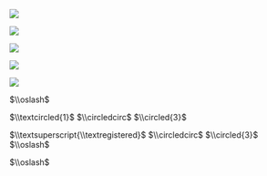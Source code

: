 ![](https://www.nta.go.jp/tmp/cab87dfb-979b-4f7a-9170-a33f3264b984/images/544a8c39f7ad84813ca4235c835ea6a6199590d5bc5a47027508c6ef5dac6f01.jpg)

![](https://www.nta.go.jp/tmp/cab87dfb-979b-4f7a-9170-a33f3264b984/images/74248144cc8418bc7dfdd59d90e4a170bccc338db0c170366cc4ada4e0c07990.jpg)

![](https://www.nta.go.jp/tmp/cab87dfb-979b-4f7a-9170-a33f3264b984/images/051c86f473095b768f69b9aa6e3cb3a14419fc8c311856d56e3a7c5e0b55df3b.jpg)

![](https://www.nta.go.jp/tmp/cab87dfb-979b-4f7a-9170-a33f3264b984/images/a3402953fc2537169d1cce3742748496dea0a62dc64105eb40dbfaf64e92b0a4.jpg)

![](https://www.nta.go.jp/tmp/cab87dfb-979b-4f7a-9170-a33f3264b984/images/e10dc12fcf0c0498bf3a1fb8f5312636281431827b5b12204588234b1d300126.jpg)

$\\oslash$

$\\textcircled{1}$ $\\circledcirc$ $\\circled{3}$

$\\textsuperscript{\\textregistered}$ $\\circledcirc$ $\\circled{3}$ $\\oslash$

$\\oslash$
